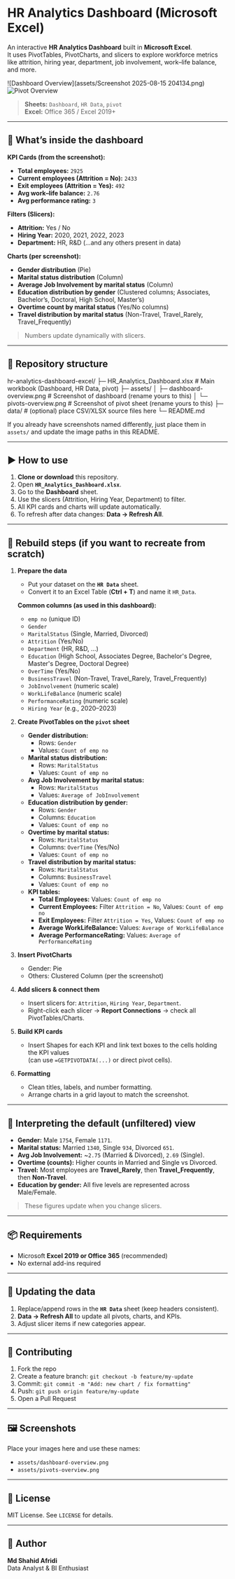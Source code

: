 # HR Analytics Dashboard (Microsoft Excel)

An interactive **HR Analytics Dashboard** built in **Microsoft Excel**.  
It uses PivotTables, PivotCharts, and slicers to explore workforce metrics like attrition, hiring year, department, job involvement, work–life balance, and more.

![Dashboard Overview](assets/Screenshot 2025-08-15 204134.png)
![Pivot Overview](assets/pivots-overview.png)

> **Sheets:** `Dashboard`, `HR Data`, `pivot`  
> **Excel:** Office 365 / Excel 2019+

---

## 🔎 What’s inside the dashboard

**KPI Cards (from the screenshot):**
- **Total employees:** `2925`
- **Current employees (Attrition = No):** `2433`
- **Exit employees (Attrition = Yes):** `492`
- **Avg work–life balance:** `2.76`
- **Avg performance rating:** `3`

**Filters (Slicers):**
- **Attrition:** Yes / No  
- **Hiring Year:** 2020, 2021, 2022, 2023  
- **Department:** HR, R&D (…and any others present in data)

**Charts (per screenshot):**
- **Gender distribution** (Pie)  
- **Marital status distribution** (Column)  
- **Average Job Involvement by marital status** (Column)  
- **Education distribution by gender** (Clustered columns; Associates, Bachelor’s, Doctoral, High School, Master’s)  
- **Overtime count by marital status** (Yes/No columns)  
- **Travel distribution by marital status** (Non-Travel, Travel_Rarely, Travel_Frequently)

> Numbers update dynamically with slicers.

---

## 📁 Repository structure

hr-analytics-dashboard-excel/
├─ HR_Analytics_Dashboard.xlsx # Main workbook (Dashboard, HR Data, pivot)
├─ assets/
│ ├─ dashboard-overview.png # Screenshot of dashboard (rename yours to this)
│ └─ pivots-overview.png # Screenshot of pivot sheet (rename yours to this)
├─ data/ # (optional) place CSV/XLSX source files here
└─ README.md


If you already have screenshots named differently, just place them in `assets/` and update the image paths in this README.

---

## ▶️ How to use

1. **Clone or download** this repository.
2. Open **`HR_Analytics_Dashboard.xlsx`**.
3. Go to the **Dashboard** sheet.
4. Use the slicers (Attrition, Hiring Year, Department) to filter.
5. All KPI cards and charts will update automatically.
6. To refresh after data changes: **Data → Refresh All**.

---

## 🔧 Rebuild steps (if you want to recreate from scratch)

1. **Prepare the data**
   - Put your dataset on the **`HR Data`** sheet.
   - Convert it to an Excel Table (**Ctrl + T**) and name it `HR_Data`.

   **Common columns (as used in this dashboard):**
   - `emp no` (unique ID)  
   - `Gender`  
   - `MaritalStatus` (Single, Married, Divorced)  
   - `Attrition` (Yes/No)  
   - `Department` (HR, R&D, …)  
   - `Education` (High School, Associates Degree, Bachelor's Degree, Master's Degree, Doctoral Degree)  
   - `OverTime` (Yes/No)  
   - `BusinessTravel` (Non-Travel, Travel_Rarely, Travel_Frequently)  
   - `JobInvolvement` (numeric scale)  
   - `WorkLifeBalance` (numeric scale)  
   - `PerformanceRating` (numeric scale)  
   - `Hiring Year` (e.g., 2020–2023)

2. **Create PivotTables on the `pivot` sheet**
   - **Gender distribution:**  
     - Rows: `Gender`  
     - Values: `Count of emp no`
   - **Marital status distribution:**  
     - Rows: `MaritalStatus`  
     - Values: `Count of emp no`
   - **Avg Job Involvement by marital status:**  
     - Rows: `MaritalStatus`  
     - Values: `Average of JobInvolvement`
   - **Education distribution by gender:**  
     - Rows: `Gender`  
     - Columns: `Education`  
     - Values: `Count of emp no`
   - **Overtime by marital status:**  
     - Rows: `MaritalStatus`  
     - Columns: `OverTime` (Yes/No)  
     - Values: `Count of emp no`
   - **Travel distribution by marital status:**  
     - Rows: `MaritalStatus`  
     - Columns: `BusinessTravel`  
     - Values: `Count of emp no`
   - **KPI tables:**  
     - **Total Employees:** Values: `Count of emp no`  
     - **Current Employees:** Filter `Attrition = No`, Values: `Count of emp no`  
     - **Exit Employees:** Filter `Attrition = Yes`, Values: `Count of emp no`  
     - **Average WorkLifeBalance:** Values: `Average of WorkLifeBalance`  
     - **Average PerformanceRating:** Values: `Average of PerformanceRating`

3. **Insert PivotCharts**
   - Gender: Pie
   - Others: Clustered Column (per the screenshot)

4. **Add slicers & connect them**
   - Insert slicers for: `Attrition`, `Hiring Year`, `Department`.
   - Right-click each slicer → **Report Connections** → check all PivotTables/Charts.

5. **Build KPI cards**
   - Insert Shapes for each KPI and link text boxes to the cells holding the KPI values  
     (can use `=GETPIVOTDATA(...)` or direct pivot cells).

6. **Formatting**
   - Clean titles, labels, and number formatting.
   - Arrange charts in a grid layout to match the screenshot.

---

## 🧠 Interpreting the default (unfiltered) view

- **Gender:** Male `1754`, Female `1171`.  
- **Marital status:** Married `1340`, Single `934`, Divorced `651`.  
- **Avg Job Involvement:** ~`2.75` (Married & Divorced), `2.69` (Single).  
- **Overtime (counts):** Higher counts in Married and Single vs Divorced.  
- **Travel:** Most employees are **Travel_Rarely**, then **Travel_Frequently**, then **Non-Travel**.  
- **Education by gender:** All five levels are represented across Male/Female.

> These figures update when you change slicers.

---

## 📦 Requirements

- Microsoft **Excel 2019 or Office 365** (recommended)
- No external add-ins required

---

## 🔁 Updating the data

1. Replace/append rows in the **`HR Data`** sheet (keep headers consistent).
2. **Data → Refresh All** to update all pivots, charts, and KPIs.
3. Adjust slicer items if new categories appear.

---

## 🤝 Contributing

1. Fork the repo
2. Create a feature branch: `git checkout -b feature/my-update`
3. Commit: `git commit -m "Add: new chart / fix formatting"`
4. Push: `git push origin feature/my-update`
5. Open a Pull Request

---

## 🖼️ Screenshots

Place your images here and use these names:
- `assets/dashboard-overview.png`
- `assets/pivots-overview.png`

---

## 📄 License

MIT License. See `LICENSE` for details.

---

## 👤 Author

**Md Shahid Afridi**  
Data Analyst & BI Enthusiast
